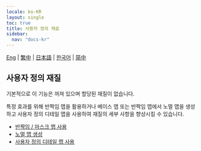 ```yaml
---
locale: ko-KR
layout: single
toc: true
title: 사용자 정의 재료
sidebar:
  nav: "docs-kr"
---
```

[Eng](/dancexr/features/material_custom1) | [繁中](/tw/dancexr/features/material_custom1) | [日本語](/jp/dancexr/features/material_custom1) | [한국어](/kr/dancexr/features/material_custom1) | [简中](/zh/dancexr/features/material_custom1)

## 사용자 정의 재질
기본적으로 이 기능은 꺼져 있으며 할당된 재질이 없습니다.

특정 효과를 위해 반짝임 맵을 활용하거나 베이스 맵 또는 반짝임 맵에서 노멀 맵을 생성하고 사용자 정의 디테일 맵을 사용하여 재질의 세부 사항을 향상시킬 수 있습니다.

* [반짝임 / 마스크 맵 사용](specular_map.md)
* [노멀 맵 생성](normal_map.md)
* [사용자 정의 디테일 맵 사용](custom_detail_map.md)